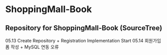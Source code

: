 # ShoppingMall-Book
Repository for ShoppingMall-Book (SourceTree)
--
05.13 Create Repository + Registration Implementation Start
05.14 회원가입 폼 작성 + MySQL 연동 오류
